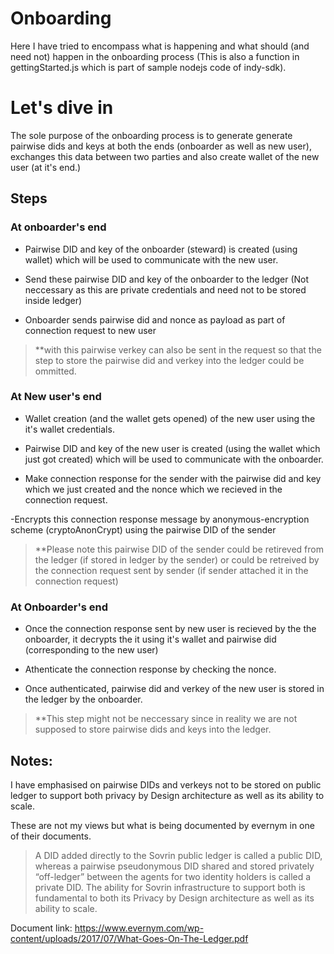 # Onboarding

Here I have tried to encompass what is happening and what should (and need not) happen in the onboarding process (This is also a function in gettingStarted.js which is  part of sample nodejs code of indy-sdk).

# Let's dive in

The sole purpose of the onboarding process is to generate generate pairwise dids and keys at both the ends (onboarder as well as new user), exchanges this data between two parties and also create wallet of the new user (at it's end.)

## Steps

### At onboarder's end
- Pairwise DID and key of the onboarder (steward) is created (using wallet) which will be used to communicate with the new user.

- Send these pairwise DID and key of the onboarder to the ledger (Not neccessary as this are private credentials and need not to be stored inside ledger)

- Onboarder sends pairwise did and nonce as payload as part of connection request to new user
>**with this pairwise verkey can also be sent in the request so that the step to store the pairwise did and verkey into the ledger could be ommitted. 

### At New user's end
- Wallet creation (and the wallet gets opened) of the new user using the it's wallet credentials.


- Pairwise DID and key of the new user  is created (using the wallet which just got created) which will be used to communicate with the onboarder.

- Make connection response for the sender with the pairwise did and key which we just created and the nonce which we recieved in the connection request.

-Encrypts this connection response message by anonymous-encryption scheme (cryptoAnonCrypt) using the pairwise DID of the sender

>**Please note this pairwise DID of the sender could be retireved from the ledger (if stored in ledger by the sender) or could be retreived by the connection request sent by sender (if sender attached it in the connection request)

### At Onboarder's end
- Once the connection response sent by new user is recieved by the the onboarder, it decrypts the it using it's wallet and pairwise did (corresponding to the new user)

- Athenticate the connection response by checking the nonce.

- Once authenticated, pairwise did and verkey of the new user is stored in the ledger by the onboarder.

>**This step might not be neccessary since in reality we are not supposed to store pairwise dids and keys into the ledger.
 
## Notes:
I have emphasised on pairwise DIDs and verkeys not to be stored on public ledger to support both privacy by Design architecture as well as its ability to scale.

These are not my views but what is being documented by evernym in one of their documents.

>A DID added directly to the Sovrin public ledger is called a public DID, whereas a pairwise pseudonymous DID shared and stored privately “off-ledger” between the agents for two identity holders is called a private DID. The ability for Sovrin infrastructure to support both is fundamental to both its Privacy by Design architecture as well as its ability to scale.

Document link: https://www.evernym.com/wp-content/uploads/2017/07/What-Goes-On-The-Ledger.pdf


